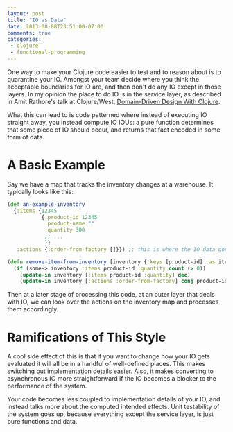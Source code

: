 ```yaml
---
layout: post
title: "IO as Data"
date: 2013-08-08T23:51:00-07:00
comments: true
categories:
 - clojure
 - functional-programming
---
```


One way to make your Clojure code easier to test and to reason about is to quarantine your IO.  Amongst your team decide where you think the acceptable boundaries for IO are, and then don't do any IO except in those layers.  In my opinion the place to do IO is in the service layer, as described in Amit Rathore's talk at Clojure/West, [Domain-Driven Design With Clojure](http://www.infoq.com/presentations/DDD-Clojure).

What this can lead to is code patterned where instead of executing IO straight away, you instead compute IO IOUs: a pure function determines that some piece of IO should occur, and returns that fact encoded in some form of data.

# A Basic Example

Say we have a map that tracks the inventory changes at a warehouse.  It typically looks like this:

``` clojure
(def an-example-inventory
  {:items {12345 
           {:product-id 12345
            :product-name ""
            :quantity 300
            ;; ...
            }}
   :actions {:order-from-factory []}}) ;; this is where the IO data goes

(defn remove-item-from-inventory [inventory {:keys [product-id] :as item}]
  (if (some-> inventory :items product-id :quantity count (> 0))
    (update-in inventory [:items product-id :quantity] dec)
    (update-in inventory [:actions :order-from-factory] conj product-id)))
``` 

Then at a later stage of processing this code, at an outer layer that deals with IO, we can look over the actions on the inventory map and processes them accordingly.

# Ramifications of This Style

A cool side effect of this is that if you want to change how your IO gets evaluated it will all be in a handful of well-defined places.  This makes switching out implementation details easier.  Also, it makes converting to asynchronous IO more straightforward if the IO becomes a blocker to the performance of the system. 

Your code becomes less coupled to implementation details of your IO, and instead talks more about the computed intended effects. Unit testability of the system goes up, because everything except the service layer, is just pure functions and data. 
